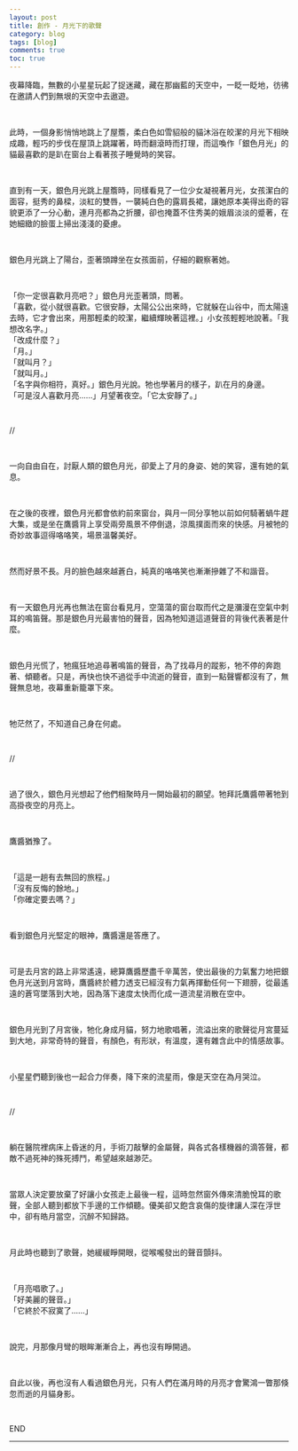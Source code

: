 ```yaml
---
layout: post
title: 創作 - 月光下的歌聲
category: blog
tags: [blog]
comments: true
toc: true
---
```


夜幕降臨，無數的小星星玩起了捉迷藏，藏在那幽藍的天空中，一眨一眨地，彷彿在邀請人們到無垠的天空中去遨遊。

<br>

此時，一個身影悄悄地跳上了屋簷，柔白色如雪貂般的貓沐浴在皎潔的月光下相映成趣，輕巧的步伐在屋頂上跳躍著，時而翻滾時而打理，而這喚作「銀色月光」的貓最喜歡的是趴在窗台上看著孩子睡覺時的笑容。

<br>

直到有一天，銀色月光跳上屋簷時，同樣看見了一位少女凝視著月光，女孩潔白的面容，挺秀的鼻樑，淡紅的雙唇，一襲純白色的露肩長裙，讓她原本美得出奇的容貌更添了一分心動，連月亮都為之折腰，卻也掩蓋不住秀美的娥眉淡淡的蹙著，在她細緻的臉蛋上掃出淺淺的憂慮。

<br>

銀色月光跳上了陽台，歪著頭蹲坐在女孩面前，仔細的觀察著她。

<br>

「你一定很喜歡月亮吧？」銀色月光歪著頭，問著。<br>
「喜歡，從小就很喜歡。它很安靜，太陽公公出來時，它就躲在山谷中，而太陽遠去時，它才會出來，用那輕柔的皎潔，繼續輝映著這裡。」小女孩輕輕地說著。「我想改名字。」<br>
「改成什麼？」<br>
「月。」<br>
「就叫月？」<br>
「就叫月。」<br>
「名字與你相符，真好。」銀色月光說。牠也學著月的樣子，趴在月的身邊。<br>
「可是沒人喜歡月亮......」月望著夜空。「它太安靜了。」

<br>

//

<br>

一向自由自在，討厭人類的銀色月光，卻愛上了月的身姿、她的笑容，還有她的氣息。

<br>

在之後的夜裡，銀色月光都會依約前來窗台，與月一同分享牠以前如何騎著蝸牛趕大集，或是坐在鷹醬背上享受兩旁風景不停倒退，涼風撲面而來的快感。月被牠的奇妙故事逗得咯咯笑，場景溫馨美好。

<br>

然而好景不長。月的臉色越來越蒼白，純真的咯咯笑也漸漸摻雜了不和諧音。

<br>

有一天銀色月光再也無法在窗台看見月，空蕩蕩的窗台取而代之是瀰漫在空氣中刺耳的鳴笛聲。那是銀色月光最害怕的聲音，因為牠知道這道聲音的背後代表著是什麼。

<br>

銀色月光慌了，牠瘋狂地追尋著鳴笛的聲音，為了找尋月的蹤影，牠不停的奔跑著、傾聽者。只是，再快也快不過從手中流逝的聲音，直到一點聲響都沒有了，無聲無息地，夜幕重新籠罩下來。

<br>

牠茫然了，不知道自己身在何處。

<br>

//

<br>

過了很久，銀色月光想起了他們相聚時月一開始最初的願望。牠拜託鷹醬帶著牠到高掛夜空的月亮上。

<br>

鷹醬猶豫了。

<br>

「這是一趟有去無回的旅程。」<br>
「沒有反悔的餘地。」<br>
「你確定要去嗎？」<br>

<br>

看到銀色月光堅定的眼神，鷹醬還是答應了。

<br>

可是去月宮的路上非常遙遠，總算鷹醬歷盡千辛萬苦，使出最後的力氣奮力地把銀色月光送到月宮時，鷹醬終於體力透支已經沒有力氣再揮動任何一下翅膀，從最遙遠的蒼穹墜落到大地，因為落下速度太快而化成一道流星消散在空中。

<br>

銀色月光到了月宮後，牠化身成月貓，努力地歌唱著，流溢出來的歌聲從月宮蔓延到大地，非常奇特的聲音，有顏色，有形狀，有溫度，還有雜含此中的情感故事。

<br>

小星星們聽到後也一起合力伴奏，降下來的流星雨，像是天空在為月哭泣。

<br>

//

<br>

躺在醫院裡病床上昏迷的月，手術刀敲擊的金屬聲，與各式各樣機器的滴答聲，都敵不過死神的殊死搏鬥，希望越來越渺茫。

<br>

當眾人決定要放棄了好讓小女孩走上最後一程，這時忽然窗外傳來清脆悅耳的歌聲，全部人聽到都放下手邊的工作傾聽。優美卻又飽含哀傷的旋律讓人深在浮世中，卻有皓月當空，沉醉不知歸路。

<br>

月此時也聽到了歌聲，她緩緩睜開眼，從喉嚨發出的聲音顫抖。

<br>

「月亮唱歌了。」<br>
「好美麗的聲音。」<br>
「它終於不寂寞了......」<br>

<br>

說完，月那像月彎的眼眸漸漸合上，再也沒有睜開過。

<br>

自此以後，再也沒有人看過銀色月光，只有人們在滿月時的月亮才會驚鴻一瞥那倏忽而逝的月貓身影。

<br>

END

---

